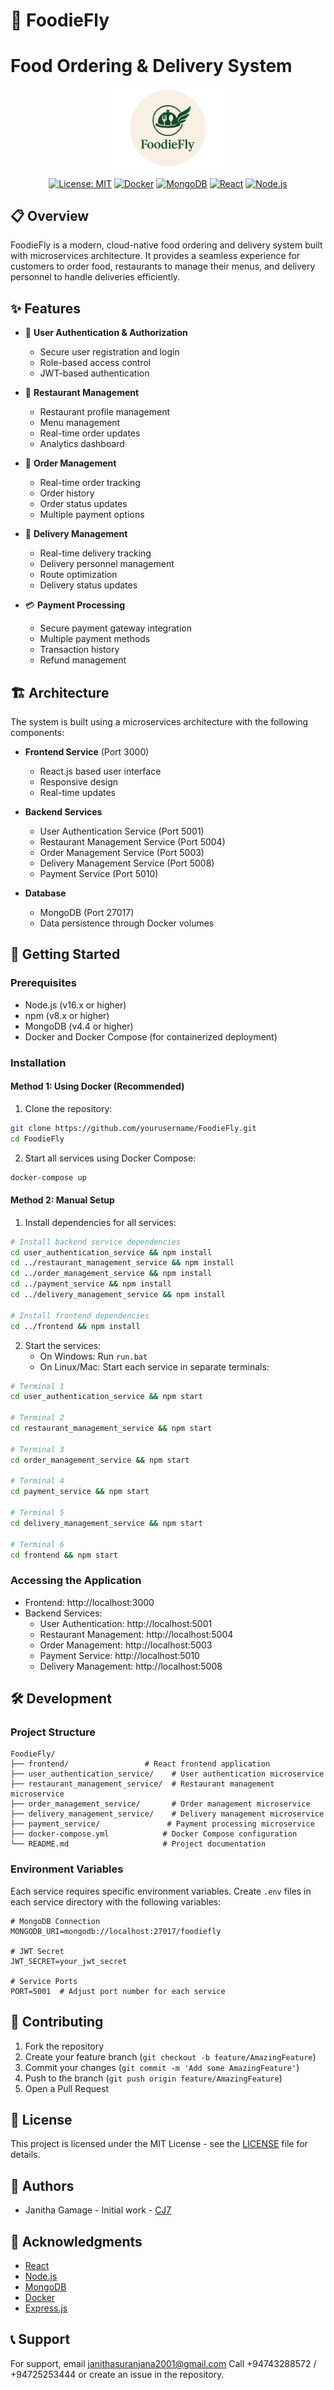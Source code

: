 # 🍔 FoodieFly 
# Food Ordering & Delivery System

<div align="center">
  <img src="frontend/src/images/logo.png" alt="FoodieFly Logo" width="200"/>
  
  [![License: MIT](https://img.shields.io/badge/License-MIT-yellow.svg)](https://opensource.org/licenses/MIT)
  [![Docker](https://img.shields.io/badge/Docker-Enabled-blue)](https://www.docker.com/)
  [![MongoDB](https://img.shields.io/badge/MongoDB-4.4-green)](https://www.mongodb.com/)
  [![React](https://img.shields.io/badge/React-18.2-blue)](https://reactjs.org/)
  [![Node.js](https://img.shields.io/badge/Node.js-16.x-green)](https://nodejs.org/)
</div>

## 📋 Overview

FoodieFly is a modern, cloud-native food ordering and delivery system built with microservices architecture. It provides a seamless experience for customers to order food, restaurants to manage their menus, and delivery personnel to handle deliveries efficiently.

## ✨ Features

- 🔐 **User Authentication & Authorization**
  - Secure user registration and login
  - Role-based access control
  - JWT-based authentication

- 🏪 **Restaurant Management**
  - Restaurant profile management
  - Menu management
  - Real-time order updates
  - Analytics dashboard

- 🛒 **Order Management**
  - Real-time order tracking
  - Order history
  - Order status updates
  - Multiple payment options

- 🚚 **Delivery Management**
  - Real-time delivery tracking
  - Delivery personnel management
  - Route optimization
  - Delivery status updates

- 💳 **Payment Processing**
  - Secure payment gateway integration
  - Multiple payment methods
  - Transaction history
  - Refund management

## 🏗️ Architecture

The system is built using a microservices architecture with the following components:

- **Frontend Service** (Port 3000)
  - React.js based user interface
  - Responsive design
  - Real-time updates

- **Backend Services**
  - User Authentication Service (Port 5001)
  - Restaurant Management Service (Port 5004)
  - Order Management Service (Port 5003)
  - Delivery Management Service (Port 5008)
  - Payment Service (Port 5010)

- **Database**
  - MongoDB (Port 27017)
  - Data persistence through Docker volumes

## 🚀 Getting Started

### Prerequisites

- Node.js (v16.x or higher)
- npm (v8.x or higher)
- MongoDB (v4.4 or higher)
- Docker and Docker Compose (for containerized deployment)

### Installation

#### Method 1: Using Docker (Recommended)

1. Clone the repository:
```bash
git clone https://github.com/yourusername/FoodieFly.git
cd FoodieFly
```

2. Start all services using Docker Compose:
```bash
docker-compose up
```

#### Method 2: Manual Setup

1. Install dependencies for all services:
```bash
# Install backend service dependencies
cd user_authentication_service && npm install
cd ../restaurant_management_service && npm install
cd ../order_management_service && npm install
cd ../payment_service && npm install
cd ../delivery_management_service && npm install

# Install frontend dependencies
cd ../frontend && npm install
```

2. Start the services:
   - On Windows: Run `run.bat`
   - On Linux/Mac: Start each service in separate terminals:
```bash
# Terminal 1
cd user_authentication_service && npm start

# Terminal 2
cd restaurant_management_service && npm start

# Terminal 3
cd order_management_service && npm start

# Terminal 4
cd payment_service && npm start

# Terminal 5
cd delivery_management_service && npm start

# Terminal 6
cd frontend && npm start
```

### Accessing the Application

- Frontend: http://localhost:3000
- Backend Services:
  - User Authentication: http://localhost:5001
  - Restaurant Management: http://localhost:5004
  - Order Management: http://localhost:5003
  - Payment Service: http://localhost:5010
  - Delivery Management: http://localhost:5008

## 🛠️ Development

### Project Structure
```
FoodieFly/
├── frontend/                 # React frontend application
├── user_authentication_service/    # User authentication microservice
├── restaurant_management_service/  # Restaurant management microservice
├── order_management_service/       # Order management microservice
├── delivery_management_service/    # Delivery management microservice
├── payment_service/               # Payment processing microservice
├── docker-compose.yml            # Docker Compose configuration
└── README.md                     # Project documentation
```

### Environment Variables

Each service requires specific environment variables. Create `.env` files in each service directory with the following variables:

```env
# MongoDB Connection
MONGODB_URI=mongodb://localhost:27017/foodiefly

# JWT Secret
JWT_SECRET=your_jwt_secret

# Service Ports
PORT=5001  # Adjust port number for each service
```

## 🤝 Contributing

1. Fork the repository
2. Create your feature branch (`git checkout -b feature/AmazingFeature`)
3. Commit your changes (`git commit -m 'Add some AmazingFeature'`)
4. Push to the branch (`git push origin feature/AmazingFeature`)
5. Open a Pull Request

## 📝 License

This project is licensed under the MIT License - see the [LICENSE](LICENSE) file for details.

## 👥 Authors

- Janitha Gamage - Initial work - [CJ7](https://github.com/JordanCJ7)

## 🙏 Acknowledgments

- [React](https://reactjs.org/)
- [Node.js](https://nodejs.org/)
- [MongoDB](https://www.mongodb.com/)
- [Docker](https://www.docker.com/)
- [Express.js](https://expressjs.com/)

## 📞 Support

For support, 
email janithasuranjana2001@gmail.com 
Call +94743288572 / +94725253444
or create an issue in the repository.